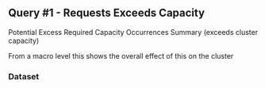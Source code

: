 ##  Query #1 - Requests Exceeds Capacity

Potential Excess Required Capacity Occurrences Summary (exceeds cluster capacity)

From a macro level this shows the overall effect of this on the cluster

### Dataset
